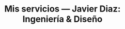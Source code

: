 ---
title: 'Mis servicios — Javier Diaz: Ingeniería & Diseño'
seo:
  title: 'Mis servicios — Javier Diaz'
  image: ./meta.png
  description: Hello world.
  keywords: servicios, consultoria, tecnología, desarrollo, diseño, diseño web, diseño ux, diseño ui, ui, ux, web design, desarrollo web
---